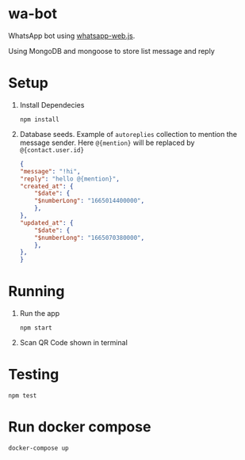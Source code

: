 # wa-bot

WhatsApp bot using [whatsapp-web.js](https://github.com/pedroslopez/whatsapp-web.js).

Using MongoDB and mongoose to store list message and reply

# Setup
1. Install Dependecies
    ```
    npm install
    ```
2. Database seeds. Example of `autoreplies` collection to mention the message sender. Here `@{mention}` will be replaced by `@{contact.user.id}`
    ```json
    {
    "message": "!hi",
    "reply": "hello @{mention}",
    "created_at": {
        "$date": {
        "$numberLong": "1665014400000",
        },
    },
    "updated_at": {
        "$date": {
        "$numberLong": "1665070380000",
        },
    },
    }
    ```

# Running
1. Run the app
    ```
    npm start
    ```
2. Scan QR Code shown in terminal

# Testing
```
npm test
```

# Run docker compose
```
docker-compose up
```
